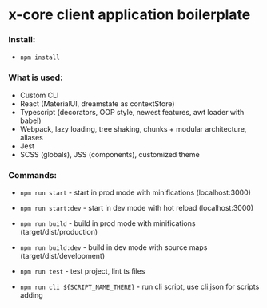 # x-core client application boilerplate

### Install:

  - `npm install`
  
### What is used:

  - Custom CLI
  - React (MaterialUI, dreamstate as contextStore)
  - Typescript (decorators, OOP style, newest features, awt loader with babel)
  - Webpack, lazy loading, tree shaking, chunks + modular architecture, aliases
  - Jest
  - SCSS (globals), JSS (components), customized theme

  
### Commands:

  - `npm run start` - start in prod mode with minifications (localhost:3000)
  - `npm run start:dev` - start in dev mode with hot reload (localhost:3000)
   
  - `npm run build` - build in prod mode with minifications (target/dist/production)
  - `npm run build:dev` - build in dev mode with source maps (target/dist/development)

  - `npm run test` - test project, lint ts files

  - `npm run cli ${SCRIPT_NAME_THERE}` - run cli script, use cli.json for scripts adding

